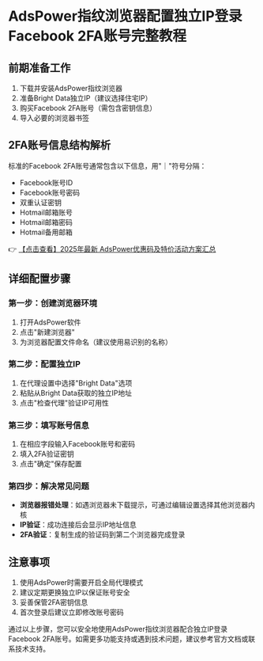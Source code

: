 # AdsPower指纹浏览器配置独立IP登录Facebook 2FA账号完整教程

## 前期准备工作
1. 下载并安装AdsPower指纹浏览器
2. 准备Bright Data独立IP（建议选择住宅IP）
3. 购买Facebook 2FA账号（需包含密钥信息）
4. 导入必要的浏览器书签

## 2FA账号信息结构解析
标准的Facebook 2FA账号通常包含以下信息，用"｜"符号分隔：
- Facebook账号ID
- Facebook账号密码
- 双重认证密钥
- Hotmail邮箱账号
- Hotmail邮箱密码
- Hotmail备用邮箱

👉 [【点击查看】2025年最新 AdsPower优惠码及特价活动方案汇总](https://bit.ly/adspower_free)

## 详细配置步骤

### 第一步：创建浏览器环境
1. 打开AdsPower软件
2. 点击"新建浏览器"
3. 为浏览器配置文件命名（建议使用易识别的名称）

### 第二步：配置独立IP
1. 在代理设置中选择"Bright Data"选项
2. 粘贴从Bright Data获取的独立IP地址
3. 点击"检查代理"验证IP可用性

### 第三步：填写账号信息
1. 在相应字段输入Facebook账号和密码
2. 填入2FA验证密钥
3. 点击"确定"保存配置

### 第四步：解决常见问题
- **浏览器报错处理**：如遇浏览器未下载提示，可通过编辑设置选择其他浏览器内核
- **IP验证**：成功连接后会显示IP地址信息
- **2FA验证**：复制生成的验证码到第二个浏览器完成登录

## 注意事项
1. 使用AdsPower时需要开启全局代理模式
2. 建议定期更换独立IP以保证账号安全
3. 妥善保管2FA密钥信息
4. 首次登录后建议立即修改账号密码

通过以上步骤，您可以安全地使用AdsPower指纹浏览器配合独立IP登录Facebook 2FA账号。如需更多功能支持或遇到技术问题，建议参考官方文档或联系技术支持。